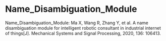 # Name_Disambiguation_Module

Name_Disambiguation_Module: Ma X, Wang R, Zhang Y, et al. A name disambiguation module for intelligent robotic consultant in industrial internet of things[J]. Mechanical Systems and Signal Processing, 2020, 136: 106413.
